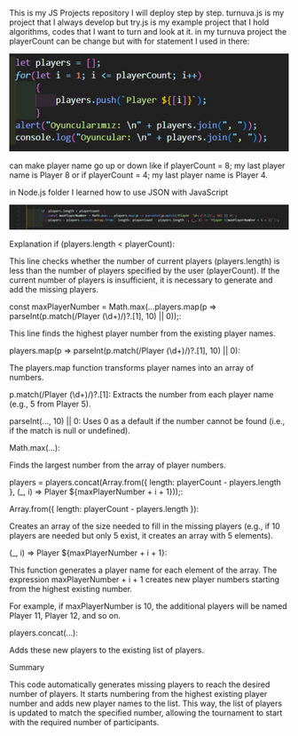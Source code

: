 This is my JS Projects repository I will deploy step by step.
turnuva.js is my project that I always develop but try.js is my example project that I hold algorithms, codes that I want to turn and look at it.
in my turnuva project the playerCount can be change but with for statement I used in there:

![alt text](image-1.png)

can make player name go up or down like if playerCount = 8; my last player name is Player 8 or if playerCount = 4; my last player name is Player 4.

in Node.js folder I learned how to use JSON with JavaScript

![alt text](image.png)

Explanation
if (players.length < playerCount):

This line checks whether the number of current players (players.length) is less than the number of players specified by the user (playerCount).
If the current number of players is insufficient, it is necessary to generate and add the missing players.

const maxPlayerNumber = Math.max(...players.map(p => parseInt(p.match(/Player (\d+)/)?.[1], 10) || 0));:

This line finds the highest player number from the existing player names.

players.map(p => parseInt(p.match(/Player (\d+)/)?.[1], 10) || 0):

The players.map function transforms player names into an array of numbers.

p.match(/Player (\d+)/)?.[1]: Extracts the number from each player name (e.g., 5 from Player 5).

parseInt(..., 10) || 0: Uses 0 as a default if the number cannot be found (i.e., if the match is null or undefined).

Math.max(...):

Finds the largest number from the array of player numbers.

players = players.concat(Array.from({ length: playerCount - players.length }, (_, i) => Player ${maxPlayerNumber + i + 1}));:

Array.from({ length: playerCount - players.length }):

Creates an array of the size needed to fill in the missing players (e.g., if 10 players are needed but only 5 exist, it creates an array with 5 elements).

(_, i) => Player ${maxPlayerNumber + i + 1}:

This function generates a player name for each element of the array. The expression maxPlayerNumber + i + 1 creates new player numbers starting from the highest existing number.

For example, if maxPlayerNumber is 10, the additional players will be named Player 11, Player 12, and so on.

players.concat(...):

Adds these new players to the existing list of players.



Summary

This code automatically generates missing players to reach the desired number of players. It starts numbering from the highest existing player number and adds new player names to the list. This way, the list of players is updated to match the specified number, allowing the tournament to start with the required number of participants.